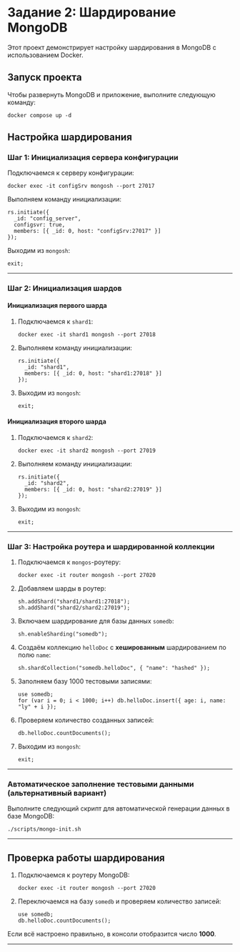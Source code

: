 # **Задание 2: Шардирование MongoDB**  

Этот проект демонстрирует настройку шардирования в MongoDB с использованием Docker.  

## **Запуск проекта**  

Чтобы развернуть MongoDB и приложение, выполните следующую команду:  

```shell
docker compose up -d
```

## **Настройка шардирования**  

### **Шаг 1: Инициализация сервера конфигурации**  

Подключаемся к серверу конфигурации:  

```shell
docker exec -it configSrv mongosh --port 27017
```  

Выполняем команду инициализации:  

```shell
rs.initiate({
  _id: "config_server",
  configsvr: true,
  members: [{ _id: 0, host: "configSrv:27017" }]
});
```  

Выходим из `mongosh`:  

```shell
exit;
```

---

### **Шаг 2: Инициализация шардов**  

#### **Инициализация первого шарда**  

1. Подключаемся к `shard1`:  

   ```shell
   docker exec -it shard1 mongosh --port 27018
   ```

2. Выполняем команду инициализации:  

   ```shell
   rs.initiate({
     _id: "shard1",
     members: [{ _id: 0, host: "shard1:27018" }]
   });
   ```

3. Выходим из `mongosh`:  

   ```shell
   exit;
   ```

#### **Инициализация второго шарда**  

1. Подключаемся к `shard2`:  

   ```shell
   docker exec -it shard2 mongosh --port 27019
   ```

2. Выполняем команду инициализации:  

   ```shell
   rs.initiate({
     _id: "shard2",
     members: [{ _id: 0, host: "shard2:27019" }]
   });
   ```

3. Выходим из `mongosh`:  

   ```shell
   exit;
   ```

---

### **Шаг 3: Настройка роутера и шардированной коллекции**  

1. Подключаемся к `mongos`-роутеру:  

   ```shell
   docker exec -it router mongosh --port 27020
   ```

2. Добавляем шарды в роутер:  

   ```shell
   sh.addShard("shard1/shard1:27018");
   sh.addShard("shard2/shard2:27019");
   ```

3. Включаем шардирование для базы данных `somedb`:  

   ```shell
   sh.enableSharding("somedb");
   ```

4. Создаём коллекцию `helloDoc` с **хешированным** шардированием по полю `name`:  

   ```shell
   sh.shardCollection("somedb.helloDoc", { "name": "hashed" });
   ```

5. Заполняем базу 1000 тестовыми записями:  

   ```shell
   use somedb;
   for (var i = 0; i < 1000; i++) db.helloDoc.insert({ age: i, name: "ly" + i });
   ```

6. Проверяем количество созданных записей:  

   ```shell
   db.helloDoc.countDocuments();
   ```

7. Выходим из `mongosh`:  

   ```shell
   exit;
   ```

---

### **Автоматическое заполнение тестовыми данными (альтернативный вариант)**  

Выполните следующий скрипт для автоматической генерации данных в базе MongoDB:  

```shell
./scripts/mongo-init.sh
```

---

## **Проверка работы шардирования**  

1. Подключаемся к роутеру MongoDB:  

   ```shell
   docker exec -it router mongosh --port 27020
   ```

2. Переключаемся на базу `somedb` и проверяем количество записей:  

   ```shell
   use somedb;
   db.helloDoc.countDocuments();
   ```

Если всё настроено правильно, в консоли отобразится число **1000**.

---

